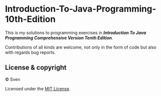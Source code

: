 # Introduction-To-Java-Programming-10th-Edition

This is my solutions to programming exercises in ***Introduction To Java Programming Comprehensive Version Tenth Edition***.

Contributions of all kinds are welcome, not only in the form of code but also with regards bug reports.


## License & copyright

© Sven

Licensed under the [MIT License](https://github.com/Sven97/Introduction-To-Java-Programming-10th-Edition/blob/master/LICENSE).
